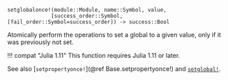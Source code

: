 ```
setglobalonce!(module::Module, name::Symbol, value,
              [success_order::Symbol, [fail_order::Symbol=success_order]) -> success::Bool
```

Atomically perform the operations to set a global to a given value, only if it was previously not set.

!!! compat "Julia 1.11"
    This function requires Julia 1.11 or later.


See also [`setpropertyonce!`](@ref Base.setpropertyonce!) and [`setglobal!`](@ref).
